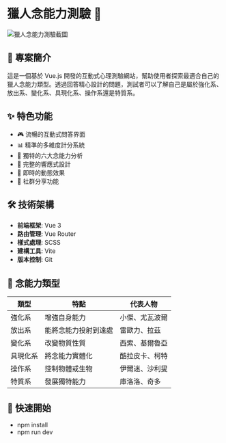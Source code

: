 # 獵人念能力測驗 🎯

![獵人念能力測驗截圖](/images/readme-banner.png)

## 📝 專案簡介
這是一個基於 Vue.js 開發的互動式心理測驗網站，幫助使用者探索最適合自己的獵人念能力類型。透過回答精心設計的問題，測試者可以了解自己是屬於強化系、放出系、變化系、具現化系、操作系還是特質系。

## ✨ 特色功能
- 🎮 流暢的互動式問答界面
- 📊 精準的多維度計分系統
- 🌈 獨特的六大念能力分析
- 📱 完整的響應式設計
- 🔄 即時的動態效果
- 📢 社群分享功能

## 🛠 技術架構
- **前端框架**: Vue 3
- **路由管理**: Vue Router
- **樣式處理**: SCSS
- **建構工具**: Vite
- **版本控制**: Git

## 💫 念能力類型
| 類型 | 特點 | 代表人物 |
|------|------|----------|
| 強化系 | 增強自身能力 | 小傑、尤瓦波爾 |
| 放出系 | 能將念能力投射到遠處 | 雷歐力、拉茲 |
| 變化系 | 改變物質性質 | 西索、基爾魯亞 |
| 具現化系 | 將念能力實體化 | 酷拉皮卡、柯特 |
| 操作系 | 控制物體或生物 | 伊爾迷、沙利叟 |
| 特質系 | 發展獨特能力 | 庫洛洛、奇多 |

## 🚀 快速開始
- npm install
- npm run dev